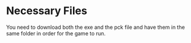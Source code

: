 # Necessary Files
You need to download both the exe and the pck file and have them in the same folder in order for the game to run. 
